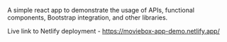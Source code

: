 A simple react app to demonstrate the usage of APIs, functional components, Bootstrap integration, and other libraries.

Live link to Netlify deployment - https://moviebox-app-demo.netlify.app/
